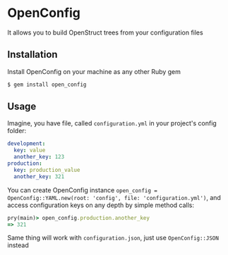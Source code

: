 # OpenConfig
It allows you to build OpenStruct trees from your configuration files

## Installation
Install OpenConfig on your machine as any other Ruby gem

```sh
$ gem install open_config
```

## Usage
Imagine, you have file, called `configuration.yml` in your project's config folder:

```yaml
development:
  key: value
  another_key: 123
production:
  key: production_value
  another_key: 321
```
You can create OpenConfig instance `open_config = OpenConfig::YAML.new(root: 'config', file: 'configuration.yml')`, and access configuration keys on any depth by simple method calls:

```ruby
pry(main)> open_config.production.another_key
=> 321
```

Same thing will work with `configuration.json`, just use `OpenConfig::JSON` instead
